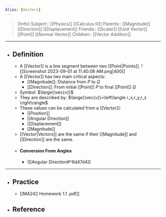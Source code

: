 ```yaml
---
Alias: [Vectors]
---
```

> [!Info]
> Subject:: [[Physics]] [[Calculus III]]
> Parents:: [[Magnitude]] [[Direction]] [[Displacement]]
> Friends:: [[Scaler]] [[Unit Vector]] [[Point]] [[Normal Vector]]
> Children:: [[Vector Addition]]
---
- ## Definition
	- A [[Vector]] is a line segment  between two [[Point|Points]]. 
	  ![[Screenshot 2023-09-01 at 11.40.08 AM.png|400]]
	- A [[Vector]] has two main critical aspects: 
		- [[Magnitude]]: Distance from $P$ to $Q$
		- [[Direction]]: From initial [[Point]] $P$ to final [[Point]] $Q$
	- Symbol: $\large{\vec{v}}$
	- They are described by: $\large{\vec{v}}=\left\langle r_x,r_y,r_z \right\rangle$
	- These values can be calculated from a [[Vector]]:
		- [[Position]]
		- [[Angular Direction]]
		- [[Displacement]]
		- [[Magnitude]]
	- [[Vector|Vectors]] are the same if their [[Magnitude]] and [[Direction]] are the same.
	- #### Conversion From Angles
		- ![[Angular Direction#^6d47d4]]
---
- ## Practice
	- [[MA242 Homework 1.1 .pdf]]
- ## Reference